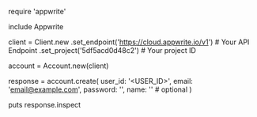 require 'appwrite'

include Appwrite

client = Client.new
    .set_endpoint('https://cloud.appwrite.io/v1') # Your API Endpoint
    .set_project('5df5acd0d48c2') # Your project ID

account = Account.new(client)

response = account.create(
    user_id: '<USER_ID>',
    email: 'email@example.com',
    password: '',
    name: '<NAME>' # optional
)

puts response.inspect
